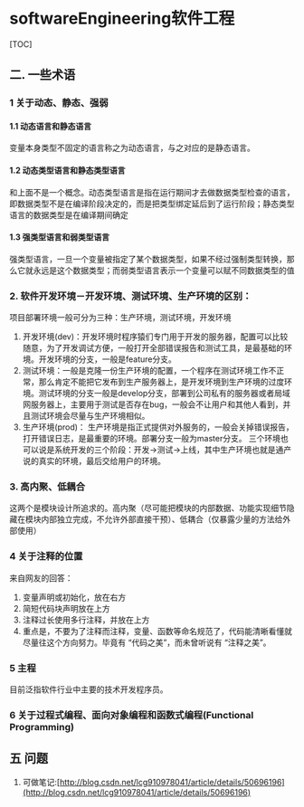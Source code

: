 # softwareEngineering软件工程
[TOC]
## 二. 一些术语
### 1 关于动态、静态、强弱
#### 1.1 动态语言和静态语言
变量本身类型不固定的语言称之为动态语言，与之对应的是静态语言。
#### 1.2 动态类型语言和静态类型语言
和上面不是一个概念。动态类型语言是指在运行期间才去做数据类型检查的语言，即数据类型不是在编译阶段决定的，而是把类型绑定延后到了运行阶段；静态类型语言的数据类型是在编译期间确定
#### 1.3 强类型语言和弱类型语言
强类型语言，一旦一个变量被指定了某个数据类型，如果不经过强制类型转换，那么它就永远是这个数据类型；而弱类型语言表示一个变量可以赋不同数据类型的值
### 2. 软件开发环境－开发环境、测试环境、生产环境的区别：  
项目部署环境一般可分为三种：生产环境，测试环境，开发环境
1. 开发环境(dev)：开发环境时程序猿们专门用于开发的服务器，配置可以比较随意，为了开发调试方便，一般打开全部错误报告和测试工具，是最基础的环境。开发环境的分支，一般是feature分支。
2. 测试环境：一般是克隆一份生产环境的配置，一个程序在测试环境工作不正常，那么肯定不能把它发布到生产服务器上，是开发环境到生产环境的过度环境。测试环境的分支一般是develop分支，部署到公司私有的服务器或者局域网服务器上，主要用于测试是否存在bug，一般会不让用户和其他人看到，并且测试环境会尽量与生产环境相似。
3. 生产环境(prod)： 生产环境是指正式提供对外服务的，一般会关掉错误报告，打开错误日志，是最重要的环境。部署分支一般为master分支。
三个环境也可以说是系统开发的三个阶段：开发->测试->上线，其中生产环境也就是通产说的真实的环境，最后交给用户的环境。
### 3. 高内聚、低耦合
这两个是模块设计所追求的。高内聚（尽可能把模块的内部数据、功能实现细节隐藏在模块内部独立完成，不允许外部直接干预）、低耦合（仅暴露少量的方法给外部使用）
### 4 关于注释的位置
来自网友的回答：
1. 变量声明或初始化，放在右方
2. 简短代码块声明放在上方
3. 注释过长使用多行注释，并放在上方
4. 重点是，不要为了注释而注释，变量、函数等命名规范了，代码能清晰看懂就尽量往这个方向努力。毕竟有 “代码之美”，而未曾听说有 “注释之美”。
### 5 主程
目前泛指软件行业中主要的技术开发程序员。
### 6 关于过程式编程、面向对象编程和函数式编程(Functional Programming)

## 五 问题
1. 可做笔记:[http://blog.csdn.net/lcg910978041/article/details/50696196](http://blog.csdn.net/lcg910978041/article/details/50696196)